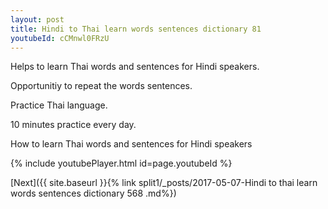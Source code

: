 ```yaml
---
layout: post
title: Hindi to Thai learn words sentences dictionary 81 
youtubeId: cCMnwl0FRzU
---
```

 
 
Helps to learn Thai words and sentences for Hindi speakers.

Opportunitiy to repeat the words sentences. 

Practice Thai language. 
 
10 minutes practice every day. 
 
How to learn Thai words and sentences for Hindi speakers 
 
{% include youtubePlayer.html id=page.youtubeId %}
 
 
[Next]({{ site.baseurl }}{% link  split1/_posts/2017-05-07-Hindi to thai learn words sentences dictionary 568 .md%})
 
